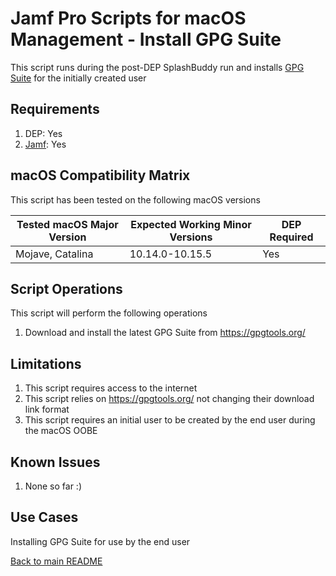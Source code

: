 Jamf Pro Scripts for macOS Management - Install GPG Suite
==============
This script runs during the post-DEP SplashBuddy run and installs [GPG Suite](https://gpgtools.org/) for the initially created user

Requirements
------------
1. DEP: Yes 
2. [Jamf](https://www.jamf.com/products/jamf-pro/): Yes

macOS Compatibility Matrix
------------
This script has been tested on the following macOS versions

| Tested macOS Major Version               | Expected Working Minor Versions     | DEP Required |
|------------------------------------------|-------------------------------------|--------------|
| Mojave, Catalina                         | 10.14.0-10.15.5                     | Yes          |

Script Operations
------------
This script will perform the following operations

1. Download and install the latest GPG Suite from https://gpgtools.org/

Limitations
------------

1. This script requires access to the internet
2. This script relies on https://gpgtools.org/ not changing their download link format
3. This script requires an initial user to be created by the end user during the macOS OOBE 

Known Issues
------------
1. None so far :)

Use Cases
------------
Installing GPG Suite for use by the end user

[Back to main README](../README.md)
